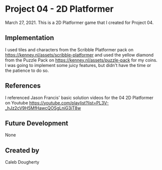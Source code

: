 # Project 04 - 2D Platformer

March 27, 2021. 
This is a 2D Platformer game that I created for Project 04.

## Implementation

I used tiles and characters from the Scribble Platformer pack on https://kenney.nl/assets/scribble-platformer and used the yellow diamond from the Puzzle Pack on https://kenney.nl/assets/puzzle-pack for my coins. I was going to implement some juicy features, but didn't have the time or the patience to do so.

## References

I referenced Jason Francis' basic solution videos for the 04 2D Platformer on Youtube https://youtube.com/playlist?list=PL3V-_hJz2cV9H5MfHawcQOSgLniG3iT8w

## Future Development

None

## Created by

Caleb Dougherty
